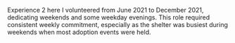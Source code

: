 Experience 2 here
I volunteered from June 2021 to December 2021, dedicating weekends and some weekday evenings. This role required consistent weekly commitment, especially as the shelter was busiest during weekends when most adoption events were held.